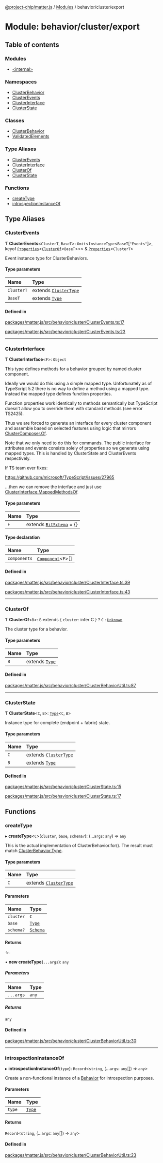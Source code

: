 [@project-chip/matter.js](../README.md) / [Modules](../modules.md) / behavior/cluster/export

# Module: behavior/cluster/export

## Table of contents

### Modules

- [\<internal\>](behavior_cluster_export._internal_.md)

### Namespaces

- [ClusterBehavior](behavior_cluster_export.ClusterBehavior.md)
- [ClusterEvents](behavior_cluster_export.ClusterEvents.md)
- [ClusterInterface](behavior_cluster_export.ClusterInterface.md)
- [ClusterState](behavior_cluster_export.ClusterState.md)

### Classes

- [ClusterBehavior](../classes/behavior_cluster_export.ClusterBehavior-1.md)
- [ValidatedElements](../classes/behavior_cluster_export.ValidatedElements.md)

### Type Aliases

- [ClusterEvents](behavior_cluster_export.md#clusterevents)
- [ClusterInterface](behavior_cluster_export.md#clusterinterface)
- [ClusterOf](behavior_cluster_export.md#clusterof)
- [ClusterState](behavior_cluster_export.md#clusterstate)

### Functions

- [createType](behavior_cluster_export.md#createtype)
- [introspectionInstanceOf](behavior_cluster_export.md#introspectioninstanceof)

## Type Aliases

### ClusterEvents

Ƭ **ClusterEvents**\<`ClusterT`, `BaseT`\>: `Omit`\<`InstanceType`\<`BaseT`[``"Events"``]\>, keyof [`Properties`](behavior_cluster_export.ClusterEvents.md#properties)\<[`ClusterOf`](behavior_cluster_export.md#clusterof)\<`BaseT`\>\>\> & [`Properties`](behavior_cluster_export.ClusterEvents.md#properties)\<`ClusterT`\>

Event instance type for ClusterBehaviors.

#### Type parameters

| Name | Type |
| :------ | :------ |
| `ClusterT` | extends [`ClusterType`](../interfaces/cluster_export.ClusterType-1.md) |
| `BaseT` | extends [`Type`](../interfaces/behavior_export.Behavior.Type.md) |

#### Defined in

[packages/matter.js/src/behavior/cluster/ClusterEvents.ts:17](https://github.com/project-chip/matter.js/blob/c0d55745d5279e16fdfaa7d2c564daa31e19c627/packages/matter.js/src/behavior/cluster/ClusterEvents.ts#L17)

[packages/matter.js/src/behavior/cluster/ClusterEvents.ts:23](https://github.com/project-chip/matter.js/blob/c0d55745d5279e16fdfaa7d2c564daa31e19c627/packages/matter.js/src/behavior/cluster/ClusterEvents.ts#L23)

___

### ClusterInterface

Ƭ **ClusterInterface**\<`F`\>: `Object`

This type defines methods for a behavior grouped by named cluster component.

Ideally we would do this using a simple mapped type.  Unfortunately as of
TypeScript 5.2 there is no way to define a method using a mapped type.
Instead the mapped type defines function properties.

Function properties work identically to methods semantically but TypeScript
doesn't allow you to override them with standard methods (see error TS2425).

Thus we are forced to generate an interface for every cluster component
and assemble based on selected features using logic that mirrors
[ClusterComposer.Of](cluster_export.ClusterComposer.md#of).

Note that we only need to do this for commands.  The public interface for
attributes and events consists solely of properties so we generate using
mapped types.  This is handled by ClusterState and
ClusterEvents respectively.

If TS team ever fixes:

  https://github.com/microsoft/TypeScript/issues/27965

...then we can remove the interface and just use
[ClusterInterface.MappedMethodsOf](behavior_cluster_export.ClusterInterface.md#mappedmethodsof).

#### Type parameters

| Name | Type |
| :------ | :------ |
| `F` | extends [`BitSchema`](schema_export.md#bitschema) = {} |

#### Type declaration

| Name | Type |
| :------ | :------ |
| `components` | [`Component`](../interfaces/behavior_cluster_export.ClusterInterface.Component.md)\<`F`\>[] |

#### Defined in

[packages/matter.js/src/behavior/cluster/ClusterInterface.ts:39](https://github.com/project-chip/matter.js/blob/c0d55745d5279e16fdfaa7d2c564daa31e19c627/packages/matter.js/src/behavior/cluster/ClusterInterface.ts#L39)

[packages/matter.js/src/behavior/cluster/ClusterInterface.ts:43](https://github.com/project-chip/matter.js/blob/c0d55745d5279e16fdfaa7d2c564daa31e19c627/packages/matter.js/src/behavior/cluster/ClusterInterface.ts#L43)

___

### ClusterOf

Ƭ **ClusterOf**\<`B`\>: `B` extends \{ `cluster`: infer C  } ? `C` : [`Unknown`](cluster_export.ClusterType.md#unknown)

The cluster type for a behavior.

#### Type parameters

| Name | Type |
| :------ | :------ |
| `B` | extends [`Type`](../interfaces/behavior_export.Behavior.Type.md) |

#### Defined in

[packages/matter.js/src/behavior/cluster/ClusterBehaviorUtil.ts:87](https://github.com/project-chip/matter.js/blob/c0d55745d5279e16fdfaa7d2c564daa31e19c627/packages/matter.js/src/behavior/cluster/ClusterBehaviorUtil.ts#L87)

___

### ClusterState

Ƭ **ClusterState**\<`C`, `B`\>: [`Type`](behavior_cluster_export.ClusterState.md#type)\<`C`, `B`\>

Instance type for complete (endpoint + fabric) state.

#### Type parameters

| Name | Type |
| :------ | :------ |
| `C` | extends [`ClusterType`](../interfaces/cluster_export.ClusterType-1.md) |
| `B` | extends [`Type`](../interfaces/behavior_export.Behavior.Type.md) |

#### Defined in

[packages/matter.js/src/behavior/cluster/ClusterState.ts:15](https://github.com/project-chip/matter.js/blob/c0d55745d5279e16fdfaa7d2c564daa31e19c627/packages/matter.js/src/behavior/cluster/ClusterState.ts#L15)

[packages/matter.js/src/behavior/cluster/ClusterState.ts:17](https://github.com/project-chip/matter.js/blob/c0d55745d5279e16fdfaa7d2c564daa31e19c627/packages/matter.js/src/behavior/cluster/ClusterState.ts#L17)

## Functions

### createType

▸ **createType**\<`C`\>(`cluster`, `base`, `schema?`): (...`args`: `any`) => `any`

This is the actual implementation of ClusterBehavior.for().  The result must match [ClusterBehavior.Type](../interfaces/behavior_cluster_export.ClusterBehavior.Type.md)<C>.

#### Type parameters

| Name | Type |
| :------ | :------ |
| `C` | extends [`ClusterType`](../interfaces/cluster_export.ClusterType-1.md) |

#### Parameters

| Name | Type |
| :------ | :------ |
| `cluster` | `C` |
| `base` | [`Type`](../interfaces/behavior_export.Behavior.Type.md) |
| `schema?` | [`Schema`](behavior_cluster_export._internal_.md#schema) |

#### Returns

`fn`

• **new createType**(`...args`): `any`

##### Parameters

| Name | Type |
| :------ | :------ |
| `...args` | `any` |

##### Returns

`any`

#### Defined in

[packages/matter.js/src/behavior/cluster/ClusterBehaviorUtil.ts:30](https://github.com/project-chip/matter.js/blob/c0d55745d5279e16fdfaa7d2c564daa31e19c627/packages/matter.js/src/behavior/cluster/ClusterBehaviorUtil.ts#L30)

___

### introspectionInstanceOf

▸ **introspectionInstanceOf**(`type`): `Record`\<`string`, (...`args`: `any`[]) => `any`\>

Create a non-functional instance of a [Behavior](../classes/behavior_export.Behavior-1.md) for introspection purposes.

#### Parameters

| Name | Type |
| :------ | :------ |
| `type` | [`Type`](../interfaces/behavior_export.Behavior.Type.md) |

#### Returns

`Record`\<`string`, (...`args`: `any`[]) => `any`\>

#### Defined in

[packages/matter.js/src/behavior/cluster/ClusterBehaviorUtil.ts:23](https://github.com/project-chip/matter.js/blob/c0d55745d5279e16fdfaa7d2c564daa31e19c627/packages/matter.js/src/behavior/cluster/ClusterBehaviorUtil.ts#L23)
